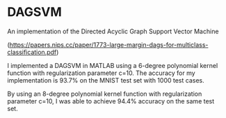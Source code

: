 # DAGSVM
An implementation of the Directed Acyclic Graph Support Vector Machine

(https://papers.nips.cc/paper/1773-large-margin-dags-for-multiclass-classification.pdf)

I implemented a DAGSVM in MATLAB using a 6-degree polynomial kernel function with regularization parameter c=10.
The accuracy for my implementation is 93.7% on the MNIST test set with 1000 test cases.

By using an 8-degree polynomial kernel function with regularization parameter c=10, I was able to achieve 94.4%
accuracy on the same test set.

